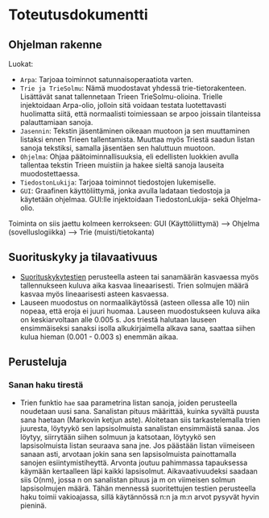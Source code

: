 # Toteutusdokumentti

## Ohjelman rakenne

Luokat:
- ``Arpa``: Tarjoaa toiminnot satunnaisoperaatiota varten.
- ``Trie ja TrieSolmu``: Nämä muodostavat yhdessä trie-tietorakenteen. Lisättävät sanat tallennetaan Trieen TrieSolmu-olioina. Trielle injektoidaan Arpa-olio, jolloin sitä voidaan testata luotettavasti huolimatta siitä, että normaalisti toimiessaan se arpoo joissain tilanteissa palauttamiaan sanoja.
- ``Jasennin``: Tekstin jäsentäminen oikeaan muotoon ja sen muuttaminen listaksi ennen Trieen tallentamista. Muuttaa myös Triestä saadun listan sanoja tekstiksi, samalla jäsentäen sen haluttuun muotoon.
- ``Ohjelma``: Ohjaa päätoiminnallisuuksia, eli edellisten luokkien avulla tallentaa tekstin Trieen muistiin ja hakee sieltä sanoja lauseita muodostettaessa.
- ``TiedostonLukija``: Tarjoaa toiminnot tiedostojen lukemiselle.
- ``GUI``: Graafinen käyttöliittymä, jonka avulla ladataan tiedostoja ja käytetään ohjelmaa. GUI:lle injektoidaan TiedostonLukija- sekä Ohjelma-olio.

Toiminta on siis jaettu kolmeen kerrokseen: GUI (Käyttöliittymä) --> Ohjelma (sovelluslogiikka) --> Trie (muisti/tietokanta)

## Suorituskyky ja tilavaativuus
- [Suorituskykytestien](https://github.com/Desipeli/tiralabra/blob/main/dokumentaatio/testausdokumentti.md#Suorituskyky) perusteella asteen tai sanamäärän kasvaessa myös tallennukseen kuluva aika kasvaa lineaarisesti. Trien solmujen määrä kasvaa myös lineaarisesti asteen kasvaessa. 
- Lauseen muodostus on normaalikäytössä (asteen ollessa alle 10) niin nopeaa, että eroja ei juuri huomaa. Lauseen muodostukseen kuluva aika on keskiarvoltaan alle 0.005 s. Jos triestä halutaan lauseen ensimmäiseksi sanaksi isolla alkukirjaimella alkava sana, saattaa siihen kulua hieman (0.001 - 0.003 s) enemmän aikaa.

## Perusteluja

### Sanan haku tirestä

- Trien funktio `hae` saa parametrina listan sanoja, joiden perusteella noudetaan uusi sana. Sanalistan pituus määrittää, kuinka syvältä puusta sana haetaan (Markovin ketjun aste). Aloitetaan siis tarkastelemalla trien juuresta, löytyykö sen lapsisolmuista sanalistan ensimmäistä sanaa. Jos löytyy, siirrytään siihen solmuun ja katsotaan, löytyykö sen lapsisolmuista listan seuraava sana jne. Jos päästään listan viimeiseen sanaan asti, arvotaan jokin sana sen lapsisolmuista painottamalla sanojen esiintymistiheyttä. Arvonta joutuu pahimmassa tapauksessa käymään kertaalleen läpi kaikki lapsisolmut. Aikavaativuudeksi saadaan siis O(nm), jossa n on sanalistan pituus ja m on viimeisen solmun lapsisolmujen määrä. Tähän mennessä suoritettujen testien perusteella haku toimii vakioajassa, sillä käytännössä n:n ja m:n arvot pysyvät hyvin pieninä.
